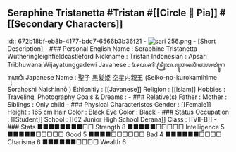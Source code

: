 ## Seraphine Tristanetta #Tristan  #[[Circle 🌻 Pia]]  #[[Secondary Characters]]
id:: 672b18bf-eb8b-4177-bdc7-6566b3b36f21
	- ![sari 256.png](../assets/sari_256_1730877683442_0.png)
	- [Short Description]
	- ### Personal
	  English Name                  : Seraphine Tristanetta Wutheringleighfieldcastleford
	  Nickname                      : Tristan
	  Indonesian                    : Apsari Tribhuwana Wijayatunggadewi
	  Javanese                      : ꦄꦥ꧀ꦱꦫꦶꦠꦿꦶꦧ꧀ꦲꦸꦮꦤꦮꦶꦗꦪꦠꦸꦁꦒꦣꦺꦮꦶ
	  Japanese Name                 : 聖子 黒髪姫 空星内親王  (Seiko-no-kurokamihime Sorahoshi Naishinnō )
	  Ethicnitiy                    : [[Javanese]] 
	  Religion                      : [[Islam]]
	  Hobbies                       : Traveling, Photography
	  Goals & Dreams                :
	- ### Relative(s)
	  Father                        : 
	  Mother                        : 
	  Siblings                      : Only child
	- ### Physical Characteristcs
	  Gender                        : [[Female]] 
	  Height                        : 165 cm
	  Hair Color                    : Black 
	  Eye Color                     : Black
	- ### Status
	  Occupation                    : [[Student]] 
	  School                        : [[62 Junior High School Derana]] 
	  Class                         : [[VII-B]]
	- ### Stats
	  ■■■■■■■■□□ Strength 8         ■■■■■□□□□□ Intelligence 5
	  ■■■■■□□□□□ Good     5         ■■■■□□□□□□ Bad          4
	  ■■■■■■□□□□ Charisma 6         ■■■■■■□□□□ Wealth       6